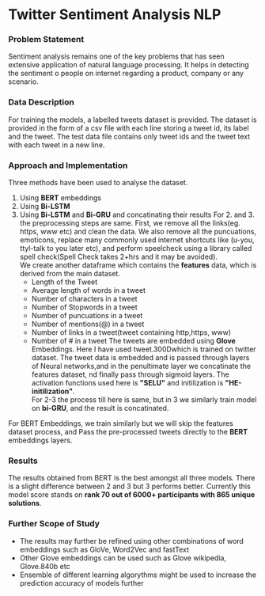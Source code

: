# Twitter Sentiment Analysis NLP  

### Problem Statement  
Sentiment analysis remains one of the key problems that has seen extensive application of natural language processing. It helps in detecting the sentiment o people on internet regarding a product, company or any scenario.
### Data Description  
For training the models, a labelled tweets dataset is provided. The dataset is provided in the form of a csv file with each line storing a tweet id, its label and the tweet. The test data file contains only tweet ids and the tweet text with each tweet in a new line.

### Approach and Implementation  
Three methods have been used to analyse the dataset.  
1. Using **BERT** embeddings  
2. Using **Bi-LSTM** 
3. Using **Bi-LSTM** and **Bi-GRU** and concatinating their results
For 2. and 3. the preprocessing steps are same. First, we remove all the links(eg. https, www etc) and clean the data. We also remove all the puncuations, emoticons, replace many commonly used internet shortcuts like (u-you, ttyl-talk to you later etc), and perform speelcheck using a library called spell check(Spell Check takes 2+hrs and it may be avoided).  
We create another dataframe which contains the **features** data, which is derived from the main dataset.
     - Length of the Tweet
     - Average length of words in a tweet 
     - Number of characters in a tweet
     - Number of Stopwords in a tweet 
     - Number of puncuations in a tweet 
     - Number of mentions(@) in a tweet
     - Number of links in a tweet(tweet containing http,https, www)
     - Number of # in a tweet
The tweets are embedded using **Glove** Embeddings. Here I have used tweet.300Dwhich is trained on twitter dataset. The tweet data is embedded and is passed through layers of Neural networks,and in the penultimate layer we concatinate the features dataset, nd finally pass through sigmoid layers. The activation functions used here is **"SELU"** and initilization is **"HE-initilization"**.   
For 2-3 the process till here is same, but in 3 we similarly train model on **bi-GRU**, and the result is concatinated.  

For BERT Embeddings, we train similarly but we will skip the features dataset process, and Pass the pre-processed tweets directly to the **BERT** embeddings layers.  

### Results  
The results obtained from BERT is the best amongst all three models. There is a slight difference between 2 and 3 but 3 performs better. Currently this model score stands on **rank 70 out of 6000+ participants with 865 unique solutions**.  

### Further Scope of Study
- The results may further be refined using other combinations of word embeddings such as GloVe, Word2Vec and fastText
- Other Glove embeddings can be used such as Glove wikipedia, Glove.840b etc
- Ensemble of different learning algorythms might be used to increase the prediction accuracy of models further

